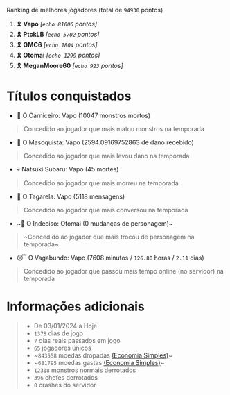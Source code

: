 Ranking de melhores jogadores (total de `94930` pontos)
1. 🎗️ **Vapo** *[`echo 81006` pontos]*
2. 🎗️ **PtckLB** *[`echo 5702` pontos]*
3. 🎗️ **GMC6** *[`echo 1804` pontos]*
4. 🎗️ **Otomai** *[`echo 1299` pontos]*
5. 🎗️ **MeganMoore60** *[`echo 923` pontos]*

# Títulos conquistados
- 👹 O Carniceiro: Vapo (10047 monstros mortos)
> Concedido ao jogador que mais matou monstros na temporada
- 🥵 O Masoquista: Vapo (2594.09169752863 de dano recebido)
> Concedido ao jogador que mais levou dano na temporada
- 💀 Natsuki Subaru: Vapo (45 mortes)
> Concedido ao jogador que mais morreu na temporada
- 🦜 O Tagarela: Vapo (5118 mensagens)
> Concedido ao jogador que mais conversou na temporada
- ~🤔 O Indeciso: Otomai (0 mudanças de personagem)~
> ~Concedido ao jogador que mais trocou de personagem na temporada~
- 😴 O Vagabundo: Vapo (7608 minutos / `126.80` horas / `2.11` dias)
> Concedido ao jogador que passou mais tempo online (no servidor) na temporada

# Informações adicionais
> - De 03/01/2024 à Hoje
> - `1378` dias de jogo
> - `7` dias reais passados em jogo
> - `65` jogadores únicos
> - ~`843558` moedas dropadas [(Economia Simples)](https://github.com/otomay/Economia-Simples)~
> - ~`681795` moedas gastas [(Economia Simples)](https://github.com/otomay/Economia-Simples)~
> - `12318` monstros normais derrotados
> - `396` chefes derrotados
> - `0` crashes do servidor
